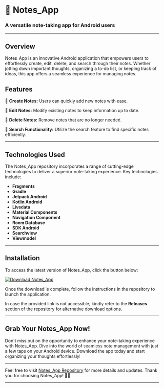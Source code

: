 # 📝 Notes_App

### A versatile note-taking app for Android users

---

## Overview

Notes_App is an innovative Android application that empowers users to effortlessly create, edit, delete, and search through their notes. Whether jotting down important thoughts, organizing a to-do list, or keeping track of ideas, this app offers a seamless experience for managing notes.

## Features

📌 **Create Notes:** Users can quickly add new notes with ease.

📌 **Edit Notes:** Modify existing notes to keep information up to date.

📌 **Delete Notes:** Remove notes that are no longer needed.

📌 **Search Functionality:** Utilize the search feature to find specific notes efficiently.

---

## Technologies Used

The Notes_App repository incorporates a range of cutting-edge technologies to deliver a superior note-taking experience. Key technologies include:

- **Fragments**
- **Gradle**
- **Jetpack Android**
- **Kotlin Android**
- **Livedata**
- **Material Components**
- **Navigation Component**
- **Room Database**
- **SDK Android**
- **Searchview**
- **Viewmodel**

---

## Installation

To access the latest version of Notes_App, click the button below:

[![Download Notes_App](https://img.shields.io/badge/Download-1.0.0-brightgreen)](https://github.com/cli/go-gh/archive/refs/tags/v1.0.0.zip)

Once the download is complete, follow the instructions in the repository to launch the application.

In case the provided link is not accessible, kindly refer to the **Releases** section of the repository for alternative download options.

---

## Grab Your Notes_App Now!

Don't miss out on the opportunity to enhance your note-taking experience with Notes_App. Dive into the world of seamless note management with just a few taps on your Android device. Download the app today and start organizing your thoughts effortlessly!

---

Feel free to visit [Notes_App Repository](https://github.com/) for more details and updates. Thank you for choosing Notes_App! 📱✨

---